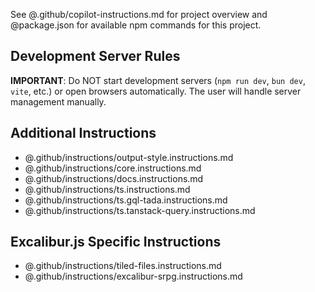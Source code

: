 See @.github/copilot-instructions.md for project overview and @package.json for available npm commands for this project.

## Development Server Rules

**IMPORTANT**: Do NOT start development servers (`npm run dev`, `bun dev`, `vite`, etc.) or open browsers automatically. The user will handle server management manually.

## Additional Instructions

- @.github/instructions/output-style.instructions.md
- @.github/instructions/core.instructions.md
- @.github/instructions/docs.instructions.md
- @.github/instructions/ts.instructions.md
- @.github/instructions/ts.gql-tada.instructions.md
- @.github/instructions/ts.tanstack-query.instructions.md

## Excalibur.js Specific Instructions

- @.github/instructions/tiled-files.instructions.md
- @.github/instructions/excalibur-srpg.instructions.md
